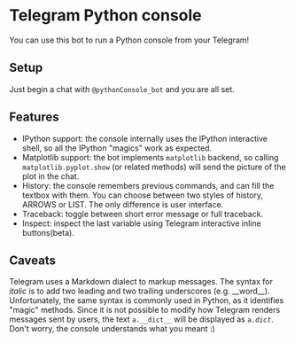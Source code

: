 # Telegram Python console
You can use this bot to run a Python console from your Telegram!

## Setup
Just begin a chat with `@pythonConsole_bot` and you are all set.

## Features
  * IPython support: the console internally uses the IPython interactive shell, so all the IPython "magics" work as expected.
  * Matplotlib support: the bot implements `matplotlib` backend, so calling `matplotlib.pyplot.show` (or related methods) will send the picture of the plot in the chat.
  * History: the console remembers previous commands, and can fill the textbox with them. You can choose between two styles of history, ARROWS or LIST. The only difference is user interface. 
  * Traceback: toggle between short error message or full traceback. 
  * Inspect: inspect the last variable using Telegram interactive inline buttons(beta).

## Caveats
Telegram uses a Markdown dialect to markup messages. The syntax for *italic* is to add two leading and two trailing underscores (e.g. \_\_word\_\_). Unfortunately, the same syntax is commonly used in Python, as it identifies "magic" methods. Since it is not possible to modify how Telegram renders messages sent by users, the text `a.__dict__` will be displayed as <code>a.*dict*</code>.  
Don't worry, the console understands what you meant :)
